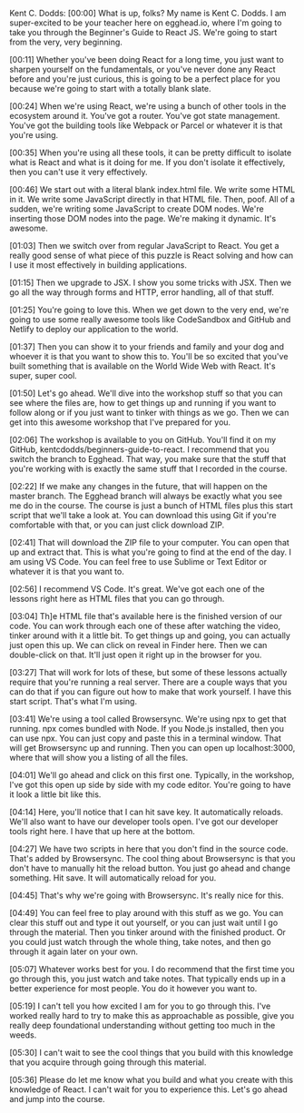 Kent C. Dodds: [00:00] What is up, folks? My name is Kent C. Dodds. I am super-excited to be your teacher here on egghead.io, where I'm going to take you through the Beginner's Guide to React JS. We're going to start from the very, very beginning.

[00:11] Whether you've been doing React for a long time, you just want to sharpen yourself on the fundamentals, or you've never done any React before and you're just curious, this is going to be a perfect place for you because we're going to start with a totally blank slate.

[00:24] When we're using React, we're using a bunch of other tools in the ecosystem around it. You've got a router. You've got state management. You've got the building tools like Webpack or Parcel or whatever it is that you're using.

[00:35] When you're using all these tools, it can be pretty difficult to isolate what is React and what is it doing for me. If you don't isolate it effectively, then you can't use it very effectively.

[00:46] We start out with a literal blank index.html file. We write some HTML in it. We write some JavaScript directly in that HTML file. Then, poof. All of a sudden, we're writing some JavaScript to create DOM nodes. We're inserting those DOM nodes into the page. We're making it dynamic. It's awesome.

[01:03] Then we switch over from regular JavaScript to React. You get a really good sense of what piece of this puzzle is React solving and how can I use it most effectively in building applications.

[01:15] Then we upgrade to JSX. I show you some tricks with JSX. Then we go all the way through forms and HTTP, error handling, all of that stuff.

[01:25] You're going to love this. When we get down to the very end, we're going to use some really awesome tools like CodeSandbox and GitHub and Netlify to deploy our application to the world.

[01:37] Then you can show it to your friends and family and your dog and whoever it is that you want to show this to. You'll be so excited that you've built something that is available on the World Wide Web with React. It's super, super cool.

[01:50] Let's go ahead. We'll dive into the workshop stuff so that you can see where the files are, how to get things up and running if you want to follow along or if you just want to tinker with things as we go. Then we can get into this awesome workshop that I've prepared for you.

[02:06] The workshop is available to you on GitHub. You'll find it on my GitHub, kentcdodds/beginners-guide-to-react. I recommend that you switch the branch to Egghead. That way, you make sure that the stuff that you're working with is exactly the same stuff that I recorded in the course.

[02:22] If we make any changes in the future, that will happen on the master branch. The Egghead branch will always be exactly what you see me do in the course. The course is just a bunch of HTML files plus this start script that we'll take a look at. You can download this using Git if you're comfortable with that, or you can just click download ZIP.

[02:41] That will download the ZIP file to your computer. You can open that up and extract that. This is what you're going to find at the end of the day. I am using VS Code. You can feel free to use Sublime or Text Editor or whatever it is that you want to.

[02:56] I recommend VS Code. It's great. We've got each one of the lessons right here as HTML files that you can go through.

[03:04] Th]e HTML file that's available here is the finished version of our code. You can work through each one of these after watching the video, tinker around with it a little bit. To get things up and going, you can actually just open this up. We can click on reveal in Finder here. Then we can double-click on that. It'll just open it right up in the browser for you.

[03:27] That will work for lots of these, but some of these lessons actually require that you're running a real server. There are a couple ways that you can do that if you can figure out how to make that work yourself. I have this start script. That's what I'm using.

[03:41] We're using a tool called Browsersync. We're using npx to get that running. npx comes bundled with Node. If you Node.js installed, then you can use npx. You can just copy and paste this in a terminal window. That will get Browsersync up and running. Then you can open up localhost:3000, where that will show you a listing of all the files.

[04:01] We'll go ahead and click on this first one. Typically, in the workshop, I've got this open up side by side with my code editor. You're going to have it look a little bit like this.

[04:14] Here, you'll notice that I can hit save key. It automatically reloads. We'll also want to have our developer tools open. I've got our developer tools right here. I have that up here at the bottom.

[04:27] We have two scripts in here that you don't find in the source code. That's added by Browsersync. The cool thing about Browsersync is that you don't have to manually hit the reload button. You just go ahead and change something. Hit save. It will automatically reload for you.

[04:45] That's why we're going with Browsersync. It's really nice for this.

[04:49] You can feel free to play around with this stuff as we go. You can clear this stuff out and type it out yourself, or you can just wait until I go through the material. Then you tinker around with the finished product. Or you could just watch through the whole thing, take notes, and then go through it again later on your own.

[05:07] Whatever works best for you. I do recommend that the first time you go through this, you just watch and take notes. That typically ends up in a better experience for most people. You do it however you want to.

[05:19] I can't tell you how excited I am for you to go through this. I've worked really hard to try to make this as approachable as possible, give you really deep foundational understanding without getting too much in the weeds.

[05:30] I can't wait to see the cool things that you build with this knowledge that you acquire through going through this material.

[05:36] Please do let me know what you build and what you create with this knowledge of React. I can't wait for you to experience this. Let's go ahead and jump into the course.